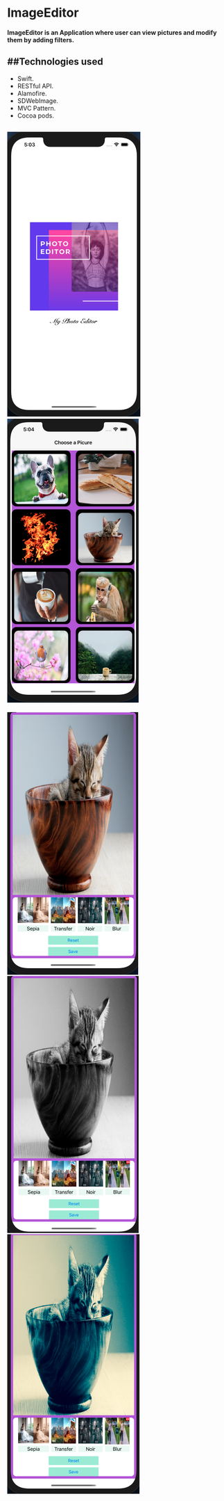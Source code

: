 # ImageEditor
#### ImageEditor is an Application where user can view pictures and modify them by adding filters. 
##Technologies used
--
 - Swift.
 - RESTful API.
 - Alamofire.
 - SDWebImage.
 - MVC Pattern.
 - Cocoa pods.

![ScreenShots](ImageEditor/Assets.xcassets/image6.imageset/image1.png)
![ScreenShots](ImageEditor/Assets.xcassets/image2.imageset/image2.png)
--
![ScreenShots](ImageEditor/Assets.xcassets/image3.imageset/image3.png)
![ScreenShots](ImageEditor/Assets.xcassets/image4.imageset/image4.png)
![ScreenShots](ImageEditor/Assets.xcassets/image5.imageset/image5.png)
